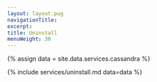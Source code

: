 ```yaml
---
layout: layout.pug
navigationTitle:
excerpt:
title: Uninstall
menuWeight: 30
---
```

{% assign data = site.data.services.cassandra %}

{% include services/uninstall.md data=data %}
